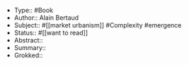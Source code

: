 - Type:: #Book
- Author:: Alain Bertaud
- Subject:: #[[market urbanism]] #Complexity #emergence
- Status:: #[[want to read]] 
- Abstract::
- Summary::
- Grokked::
